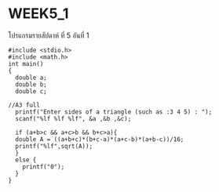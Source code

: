 # WEEK5_1
โปรแกรมรายสัปดาห์ ที่ 5 อันที่ 1

    #include <stdio.h>
    #include <math.h>
    int main()
    {
      double a;
      double b;
      double c;
   
    //A3 full
      printf("Enter sides of a triangle (such as :3 4 5) : ");
      scanf("%lf %lf %lf", &a ,&b ,&c);
  
      if (a+b>c && a+c>b && b+c>a){
      double A = ((a+b+c)*(b+c-a)*(a+c-b)*(a+b-c))/16;
      printf("%lf",sqrt(A));
      }
      else {
      	printf("0");
      }
    }
